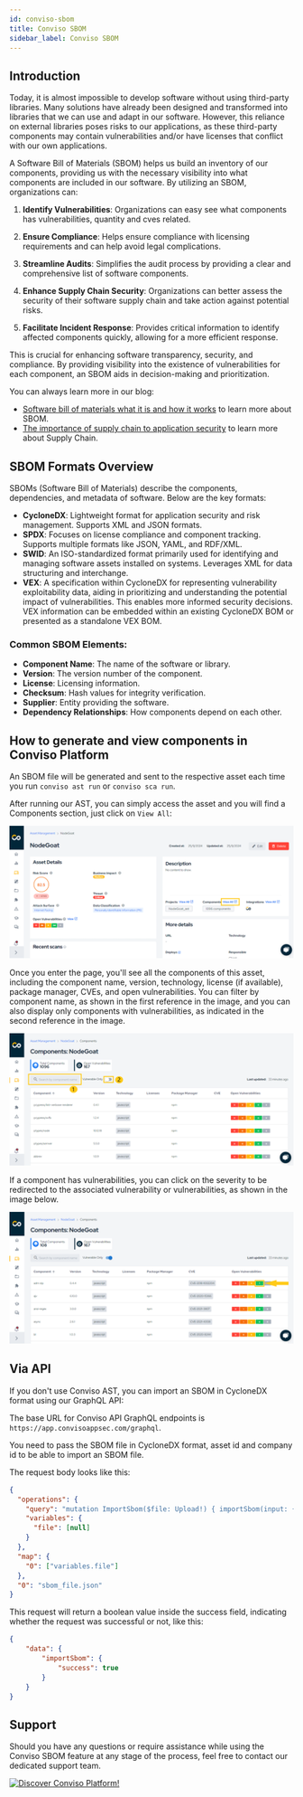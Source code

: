```yaml
---
id: conviso-sbom
title: Conviso SBOM
sidebar_label: Conviso SBOM
---
```


## Introduction

Today, it is almost impossible to develop software without using third-party libraries. Many solutions have already been designed and transformed into libraries that we can use and adapt in our software. However, this reliance on external libraries poses risks to our applications, as these third-party components may contain vulnerabilities and/or have licenses that conflict with our own applications.

A Software Bill of Materials (SBOM) helps us build an inventory of our components, providing us with the necessary visibility into what components are included in our software. By utilizing an SBOM, organizations can:

1. **Identify Vulnerabilities**: Organizations can easy see what components has vulnerabilities, quantity and cves related.

2. **Ensure Compliance**: Helps ensure compliance with licensing requirements and can help avoid legal complications.

3. **Streamline Audits**: Simplifies the audit process by providing a clear and comprehensive list of software components.

4. **Enhance Supply Chain Security**: Organizations can better assess the security of their software supply chain and take action against potential risks.

5. **Facilitate Incident Response**: Provides critical information to identify affected components quickly, allowing for a more efficient response.

This is crucial for enhancing software transparency, security, and compliance. By providing visibility into the existence of vulnerabilities for each component, an SBOM aids in decision-making and prioritization.

You can always learn more in our blog:
- [Software bill of materials what it is and how it works](https://blog.convisoappsec.com/en/software-bill-of-materials-sbom-what-it-is-and-how-it-works/) to learn more about SBOM.
- [The importance of supply chain to application security](https://blog.convisoappsec.com/en/the-importance-of-supply-chain-to-application-security/) to learn more about Supply Chain.

## SBOM Formats Overview

SBOMs (Software Bill of Materials) describe the components, dependencies, and metadata of software. Below are the key formats:

- **CycloneDX**: Lightweight format for application security and risk management. Supports XML and JSON formats. 
- **SPDX**: Focuses on license compliance and component tracking. Supports multiple formats like JSON, YAML, and RDF/XML.
- **SWID**: An ISO-standardized format primarily used for identifying and managing software assets installed on systems. Leverages XML for data structuring and interchange.
- **VEX**: A specification within CycloneDX for representing vulnerability exploitability data, aiding in prioritizing and understanding the potential impact of vulnerabilities. This enables more informed security decisions. VEX information can be embedded within an existing CycloneDX BOM or presented as a standalone VEX BOM.

### Common SBOM Elements:
- **Component Name**: The name of the software or library.
- **Version**: The version number of the component.
- **License**: Licensing information.
- **Checksum**: Hash values for integrity verification.
- **Supplier**: Entity providing the software.
- **Dependency Relationships**: How components depend on each other.

## How to generate and view components in Conviso Platform

An SBOM file will be generated and sent to the respective asset each time you run `conviso ast run` or `conviso sca run`.

After running our AST, you can simply access the asset and you will find a Components section, just click on `View All`:

<div style={{textAlign: 'center'}}>

![img](../../../static/img/asset_page.png)

</div>

Once you enter the page, you'll see all the components of this asset, including the component name, version, technology, license (if available), package manager, CVEs, and open vulnerabilities. You can filter by component name, as shown in the first reference in the image, and you can also display only components with vulnerabilities, as indicated in the second reference in the image.

<div style={{textAlign: 'center'}}>

![img](../../../static/img/filter_by_name_or_only_components_with_vulns.png)

</div>

If a component has vulnerabilities, you can click on the severity to be redirected to the associated vulnerability or vulnerabilities, as shown in the image below.

![img](../../../static/img/go_to_vulnerability.png)

## Via API

If you don't use Conviso AST, you can import an SBOM in CycloneDX format using our GraphQL API:

The base URL for Conviso API GraphQL endpoints is `https://app.convisoappsec.com/graphql`.

You need to pass the SBOM file in CycloneDX format, asset id and company id to be able to import an SBOM file.

The request body looks like this:

```json
{
  "operations": {
    "query": "mutation ImportSbom($file: Upload!) { importSbom(input: { file: $file, assetId: ID!, companyId: ID! }) { success } }",
    "variables": {
      "file": [null]
    }
  },
  "map": {
    "0": ["variables.file"]
  },
  "0": "sbom_file.json"
}
```

This request will return a boolean value inside the success field, indicating whether the request was successful or not, like this:

```json
{
	"data": {
		"importSbom": {
			"success": true
		}
	}
}
```

## Support

Should you have any questions or require assistance while using the Conviso SBOM feature at any stage of the process, feel free to contact our dedicated support team.

[![Discover Conviso Platform!](https://no-cache.hubspot.com/cta/default/5613826/interactive-125788977029.png)](https://cta-service-cms2.hubspot.com/web-interactives/public/v1/track/redirect?encryptedPayload=AVxigLKtcWzoFbzpyImNNQsXC9S54LjJuklwM39zNd7hvSoR%2FVTX%2FXjNdqdcIIDaZwGiNwYii5hXwRR06puch8xINMyL3EXxTMuSG8Le9if9juV3u%2F%2BX%2FCKsCZN1tLpW39gGnNpiLedq%2BrrfmYxgh8G%2BTcRBEWaKasQ%3D&webInteractiveContentId=125788977029&portalId=5613826)